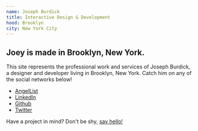 ```yaml
---
name: Joseph Burdick
title: Interactive Design & Development
hood: Brooklyn
city: New York City
---
```

<h2>Joey is made in Brooklyn, New York.</h2>

This site represents the professional work and services of Joseph Burdick, a designer and developer living in Brooklyn, New York. Catch him on any of the social networks below!
- [AngelList](https://angel.co/josephdburdick)
- [LinkedIn](https://www.linkedin.com/in/josephdburdick)
- [Github](https://www.github.com/josephdburdick)
- [Twitter](https://twitter.com/josephdburdick)

Have a project in mind? Don't be shy, [say hello!](mailto:hello@j0ey.co?subject=Hello!)
